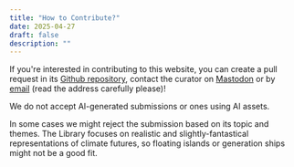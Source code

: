 ```yaml
---
title: "How to Contribute?"
date: 2025-04-27
draft: false
description: ""
---
```


If you're interested in contributing to this website, you can create a pull request in its [Github repository](https://github.com/pawelngei/storyseedlibrary), contact the curator on [Mastodon](https://writing.exchange/@alxd) or by [email](mailto:storyseedlibrary@alxd_PLEASE_DELETE_THIS_CAPTION_.org) (read the address carefully please)!

We do not accept AI-generated submissions or ones using AI assets.

In some cases we might reject the submission based on its topic and themes. The Library focuses on realistic and slightly-fantastical representations of climate futures, so floating islands or generation ships might not be a good fit.
